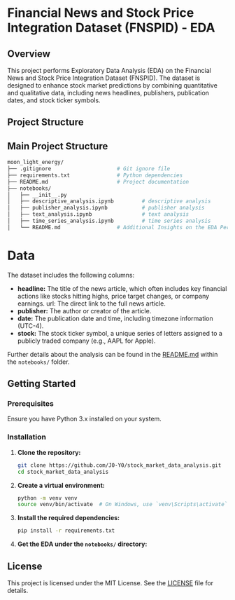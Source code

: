 # Financial News and Stock Price Integration Dataset (FNSPID) - EDA

## Overview

This project performs Exploratory Data Analysis (EDA) on the Financial News and Stock Price Integration Dataset (FNSPID). The dataset is designed to enhance stock market predictions by combining quantitative and qualitative data, including news headlines, publishers, publication dates, and stock ticker symbols.

## Project Structure
## Main Project Structure

```bash
moon_light_energy/
├── .gitignore                     # Git ignore file
├── requirements.txt               # Python dependencies
├── README.md                      # Project documentation
├── notebooks/
│   ├── __init__.py
│   ├── descriptive_analysis.ipynb         # descriptive analysis
│   ├── publisher_analysis.ipynb           # publisher analysis
│   ├── text_analysis.ipynb                # text analysis
│   ├── time_series_analysis.ipynb         # time series analysis
│   └── README.md                  # Additional Insights on the EDA Performed
```
# Data
The dataset includes the following columns:

- **headline:** The title of the news article, which often includes key financial actions like stocks hitting highs, price target changes, or company earnings.
url: The direct link to the full news article.
- **publisher:** The author or creator of the article.
- **date:** The publication date and time, including timezone information (UTC-4).
- **stock:** The stock ticker symbol, a unique series of letters assigned to a publicly traded company (e.g., AAPL for Apple).

Further details about the analysis can be found in the [README.md](/notebooks/README.md)  within the `notebooks/` folder.

## Getting Started

### Prerequisites

Ensure you have Python 3.x installed on your system.
### Installation

1. **Clone the repository:**

   ```bash
   git clone https://github.com/J0-Y0/stock_market_data_analysis.git
   cd stock_market_data_analysis
2. **Create a virtual environment:**

    ```bash
    python -m venv venv
    source venv/bin/activate  # On Windows, use `venv\Scripts\activate`

3. **Install the required dependencies:**

    ```bash
    pip install -r requirements.txt
4. **Get the EDA  under the `notebooks/` directory:**


## License
This project is licensed under the MIT License. See the [LICENSE](/LICENSE) file for details.

